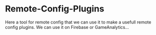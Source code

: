 # Remote-Config-Plugins
 Here a tool for remote config that we can use it to make a usefull remote config plugins. We can use it on Firebase or GameAnalytics...
